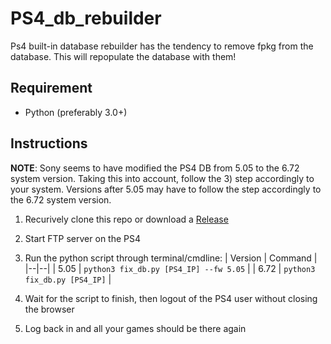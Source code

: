 # PS4_db_rebuilder

Ps4 built-in database rebuilder has the tendency to remove fpkg from the database. This will repopulate the database with them!

## Requirement

- Python (preferably 3.0+)


## Instructions

**NOTE**: Sony seems to have modified the PS4 DB from 5.05 to the 6.72 system version. Taking this into account, follow the 3) step accordingly to your system. Versions after 5.05 may have to follow the step accordingly to the 6.72 system version.

1) Recurively clone this repo or download a [Release](https://github.com/Zer0xFF/PS4_db_rebuilder/releases)

2) Start FTP server on the PS4

3) Run the python script through terminal/cmdline:
	| Version | Command |
	|--|--|
	| 5.05 | `python3 fix_db.py [PS4_IP] --fw 5.05` |
	| 6.72 | `python3 fix_db.py [PS4_IP]` |

4) Wait for the script to finish, then logout of the PS4 user without closing the browser

5) Log back in and all your games should be there again